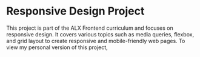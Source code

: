 # Responsive Design Project

This project is part of the ALX Frontend curriculum and focuses on responsive design. It covers various topics such as media queries, flexbox, and grid layout to create responsive and mobile-friendly web pages.
To view my personal version of this project,
